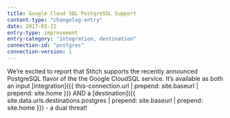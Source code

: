 ```yaml
---
title: Google Cloud SQL PostgreSQL Support
content-type: "changelog-entry"
date: 2017-03-22
entry-type: improvement
entry-category: "integration, destination"
connection-id: "postgres"
connection-version: 1
---
```


We’re excited to report that Stitch supports the recently announced PostgreSQL flavor of the the Google CloudSQL service. It’s available as both an input [integration]({{ this-connection.url | prepend: site.baseurl | prepend: site.home }}) AND a [destination]({{ site.data.urls.destinations.postgres | prepend: site.baseurl | prepend: site.home }}) - a dual threat!
